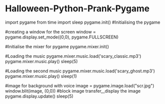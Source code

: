 # Halloween-Python-Prank-Pygame
import pygame
from time import sleep
pygame.init()   #Initialising the pygame

#creating a window for the screen
window = pygame.display.set_mode((0,0), pygame.FULLSCREEN)

#Initialise the mixer for pygame
pygame.mixer.init()

#Loading the music
pygame.mixer.music.load('scary_classic.mp3')
pygame.mixer.music.play()
sleep(5)

#Loading the second music
pygame.mixer.music.load('scary_ghost.mp3')
pygame.mixer.music.play()
sleep(1)

#image for background with voice
image = pygame.image.load("scr.jpg")
window.blit(image, (0,0))      #block image transfer,,,display the image
pygame.display.update()
sleep(5)
